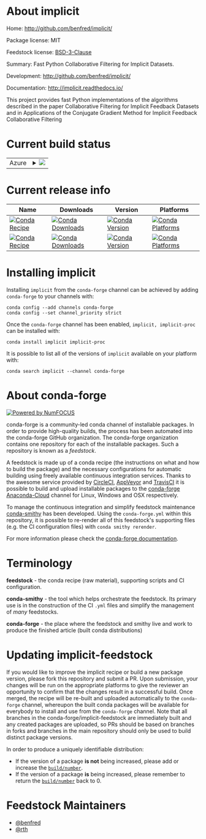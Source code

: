About implicit
==============

Home: http://github.com/benfred/implicit/

Package license: MIT

Feedstock license: [BSD-3-Clause](https://github.com/conda-forge/implicit-feedstock/blob/master/LICENSE.txt)

Summary: Fast Python Collaborative Filtering for Implicit Datasets.

Development: http://github.com/benfred/implicit/

Documentation: http://implicit.readthedocs.io/

This project provides fast Python implementations of the algorithms
described in the paper Collaborative Filtering for Implicit Feedback
Datasets and in Applications of the Conjugate Gradient Method
for Implicit Feedback Collaborative Filtering


Current build status
====================


<table>
    
  <tr>
    <td>Azure</td>
    <td>
      <details>
        <summary>
          <a href="https://dev.azure.com/conda-forge/feedstock-builds/_build/latest?definitionId=444&branchName=master">
            <img src="https://dev.azure.com/conda-forge/feedstock-builds/_apis/build/status/implicit-feedstock?branchName=master">
          </a>
        </summary>
        <table>
          <thead><tr><th>Variant</th><th>Status</th></tr></thead>
          <tbody><tr>
              <td>linux_64_c_compiler_version9cuda_compiler_version11.0cxx_compiler_version9python3.10.____cpythonpython_implcpython</td>
              <td>
                <a href="https://dev.azure.com/conda-forge/feedstock-builds/_build/latest?definitionId=444&branchName=master">
                  <img src="https://dev.azure.com/conda-forge/feedstock-builds/_apis/build/status/implicit-feedstock?branchName=master&jobName=linux&configuration=linux_64_c_compiler_version9cuda_compiler_version11.0cxx_compiler_version9python3.10.____cpythonpython_implcpython" alt="variant">
                </a>
              </td>
            </tr><tr>
              <td>linux_64_c_compiler_version9cuda_compiler_version11.0cxx_compiler_version9python3.7.____cpythonpython_implcpython</td>
              <td>
                <a href="https://dev.azure.com/conda-forge/feedstock-builds/_build/latest?definitionId=444&branchName=master">
                  <img src="https://dev.azure.com/conda-forge/feedstock-builds/_apis/build/status/implicit-feedstock?branchName=master&jobName=linux&configuration=linux_64_c_compiler_version9cuda_compiler_version11.0cxx_compiler_version9python3.7.____cpythonpython_implcpython" alt="variant">
                </a>
              </td>
            </tr><tr>
              <td>linux_64_c_compiler_version9cuda_compiler_version11.0cxx_compiler_version9python3.8.____cpythonpython_implcpython</td>
              <td>
                <a href="https://dev.azure.com/conda-forge/feedstock-builds/_build/latest?definitionId=444&branchName=master">
                  <img src="https://dev.azure.com/conda-forge/feedstock-builds/_apis/build/status/implicit-feedstock?branchName=master&jobName=linux&configuration=linux_64_c_compiler_version9cuda_compiler_version11.0cxx_compiler_version9python3.8.____cpythonpython_implcpython" alt="variant">
                </a>
              </td>
            </tr><tr>
              <td>linux_64_c_compiler_version9cuda_compiler_version11.0cxx_compiler_version9python3.9.____cpythonpython_implcpython</td>
              <td>
                <a href="https://dev.azure.com/conda-forge/feedstock-builds/_build/latest?definitionId=444&branchName=master">
                  <img src="https://dev.azure.com/conda-forge/feedstock-builds/_apis/build/status/implicit-feedstock?branchName=master&jobName=linux&configuration=linux_64_c_compiler_version9cuda_compiler_version11.0cxx_compiler_version9python3.9.____cpythonpython_implcpython" alt="variant">
                </a>
              </td>
            </tr><tr>
              <td>linux_64_c_compiler_version9cuda_compiler_version11.1cxx_compiler_version9python3.10.____cpythonpython_implcpython</td>
              <td>
                <a href="https://dev.azure.com/conda-forge/feedstock-builds/_build/latest?definitionId=444&branchName=master">
                  <img src="https://dev.azure.com/conda-forge/feedstock-builds/_apis/build/status/implicit-feedstock?branchName=master&jobName=linux&configuration=linux_64_c_compiler_version9cuda_compiler_version11.1cxx_compiler_version9python3.10.____cpythonpython_implcpython" alt="variant">
                </a>
              </td>
            </tr><tr>
              <td>linux_64_c_compiler_version9cuda_compiler_version11.1cxx_compiler_version9python3.7.____cpythonpython_implcpython</td>
              <td>
                <a href="https://dev.azure.com/conda-forge/feedstock-builds/_build/latest?definitionId=444&branchName=master">
                  <img src="https://dev.azure.com/conda-forge/feedstock-builds/_apis/build/status/implicit-feedstock?branchName=master&jobName=linux&configuration=linux_64_c_compiler_version9cuda_compiler_version11.1cxx_compiler_version9python3.7.____cpythonpython_implcpython" alt="variant">
                </a>
              </td>
            </tr><tr>
              <td>linux_64_c_compiler_version9cuda_compiler_version11.1cxx_compiler_version9python3.8.____cpythonpython_implcpython</td>
              <td>
                <a href="https://dev.azure.com/conda-forge/feedstock-builds/_build/latest?definitionId=444&branchName=master">
                  <img src="https://dev.azure.com/conda-forge/feedstock-builds/_apis/build/status/implicit-feedstock?branchName=master&jobName=linux&configuration=linux_64_c_compiler_version9cuda_compiler_version11.1cxx_compiler_version9python3.8.____cpythonpython_implcpython" alt="variant">
                </a>
              </td>
            </tr><tr>
              <td>linux_64_c_compiler_version9cuda_compiler_version11.1cxx_compiler_version9python3.9.____cpythonpython_implcpython</td>
              <td>
                <a href="https://dev.azure.com/conda-forge/feedstock-builds/_build/latest?definitionId=444&branchName=master">
                  <img src="https://dev.azure.com/conda-forge/feedstock-builds/_apis/build/status/implicit-feedstock?branchName=master&jobName=linux&configuration=linux_64_c_compiler_version9cuda_compiler_version11.1cxx_compiler_version9python3.9.____cpythonpython_implcpython" alt="variant">
                </a>
              </td>
            </tr><tr>
              <td>linux_64_c_compiler_version9cuda_compiler_version11.2cxx_compiler_version9python3.10.____cpythonpython_implcpython</td>
              <td>
                <a href="https://dev.azure.com/conda-forge/feedstock-builds/_build/latest?definitionId=444&branchName=master">
                  <img src="https://dev.azure.com/conda-forge/feedstock-builds/_apis/build/status/implicit-feedstock?branchName=master&jobName=linux&configuration=linux_64_c_compiler_version9cuda_compiler_version11.2cxx_compiler_version9python3.10.____cpythonpython_implcpython" alt="variant">
                </a>
              </td>
            </tr><tr>
              <td>linux_64_c_compiler_version9cuda_compiler_version11.2cxx_compiler_version9python3.7.____cpythonpython_implcpython</td>
              <td>
                <a href="https://dev.azure.com/conda-forge/feedstock-builds/_build/latest?definitionId=444&branchName=master">
                  <img src="https://dev.azure.com/conda-forge/feedstock-builds/_apis/build/status/implicit-feedstock?branchName=master&jobName=linux&configuration=linux_64_c_compiler_version9cuda_compiler_version11.2cxx_compiler_version9python3.7.____cpythonpython_implcpython" alt="variant">
                </a>
              </td>
            </tr><tr>
              <td>linux_64_c_compiler_version9cuda_compiler_version11.2cxx_compiler_version9python3.8.____cpythonpython_implcpython</td>
              <td>
                <a href="https://dev.azure.com/conda-forge/feedstock-builds/_build/latest?definitionId=444&branchName=master">
                  <img src="https://dev.azure.com/conda-forge/feedstock-builds/_apis/build/status/implicit-feedstock?branchName=master&jobName=linux&configuration=linux_64_c_compiler_version9cuda_compiler_version11.2cxx_compiler_version9python3.8.____cpythonpython_implcpython" alt="variant">
                </a>
              </td>
            </tr><tr>
              <td>linux_64_c_compiler_version9cuda_compiler_version11.2cxx_compiler_version9python3.9.____cpythonpython_implcpython</td>
              <td>
                <a href="https://dev.azure.com/conda-forge/feedstock-builds/_build/latest?definitionId=444&branchName=master">
                  <img src="https://dev.azure.com/conda-forge/feedstock-builds/_apis/build/status/implicit-feedstock?branchName=master&jobName=linux&configuration=linux_64_c_compiler_version9cuda_compiler_version11.2cxx_compiler_version9python3.9.____cpythonpython_implcpython" alt="variant">
                </a>
              </td>
            </tr><tr>
              <td>linux_64_c_compiler_version9cuda_compiler_versionNonecxx_compiler_version9python3.10.____cpythonpython_implcpython</td>
              <td>
                <a href="https://dev.azure.com/conda-forge/feedstock-builds/_build/latest?definitionId=444&branchName=master">
                  <img src="https://dev.azure.com/conda-forge/feedstock-builds/_apis/build/status/implicit-feedstock?branchName=master&jobName=linux&configuration=linux_64_c_compiler_version9cuda_compiler_versionNonecxx_compiler_version9python3.10.____cpythonpython_implcpython" alt="variant">
                </a>
              </td>
            </tr><tr>
              <td>linux_64_c_compiler_version9cuda_compiler_versionNonecxx_compiler_version9python3.7.____cpythonpython_implcpython</td>
              <td>
                <a href="https://dev.azure.com/conda-forge/feedstock-builds/_build/latest?definitionId=444&branchName=master">
                  <img src="https://dev.azure.com/conda-forge/feedstock-builds/_apis/build/status/implicit-feedstock?branchName=master&jobName=linux&configuration=linux_64_c_compiler_version9cuda_compiler_versionNonecxx_compiler_version9python3.7.____cpythonpython_implcpython" alt="variant">
                </a>
              </td>
            </tr><tr>
              <td>linux_64_c_compiler_version9cuda_compiler_versionNonecxx_compiler_version9python3.8.____cpythonpython_implcpython</td>
              <td>
                <a href="https://dev.azure.com/conda-forge/feedstock-builds/_build/latest?definitionId=444&branchName=master">
                  <img src="https://dev.azure.com/conda-forge/feedstock-builds/_apis/build/status/implicit-feedstock?branchName=master&jobName=linux&configuration=linux_64_c_compiler_version9cuda_compiler_versionNonecxx_compiler_version9python3.8.____cpythonpython_implcpython" alt="variant">
                </a>
              </td>
            </tr><tr>
              <td>linux_64_c_compiler_version9cuda_compiler_versionNonecxx_compiler_version9python3.9.____cpythonpython_implcpython</td>
              <td>
                <a href="https://dev.azure.com/conda-forge/feedstock-builds/_build/latest?definitionId=444&branchName=master">
                  <img src="https://dev.azure.com/conda-forge/feedstock-builds/_apis/build/status/implicit-feedstock?branchName=master&jobName=linux&configuration=linux_64_c_compiler_version9cuda_compiler_versionNonecxx_compiler_version9python3.9.____cpythonpython_implcpython" alt="variant">
                </a>
              </td>
            </tr><tr>
              <td>osx_64_python3.10.____cpythonpython_implcpython</td>
              <td>
                <a href="https://dev.azure.com/conda-forge/feedstock-builds/_build/latest?definitionId=444&branchName=master">
                  <img src="https://dev.azure.com/conda-forge/feedstock-builds/_apis/build/status/implicit-feedstock?branchName=master&jobName=osx&configuration=osx_64_python3.10.____cpythonpython_implcpython" alt="variant">
                </a>
              </td>
            </tr><tr>
              <td>osx_64_python3.7.____cpythonpython_implcpython</td>
              <td>
                <a href="https://dev.azure.com/conda-forge/feedstock-builds/_build/latest?definitionId=444&branchName=master">
                  <img src="https://dev.azure.com/conda-forge/feedstock-builds/_apis/build/status/implicit-feedstock?branchName=master&jobName=osx&configuration=osx_64_python3.7.____cpythonpython_implcpython" alt="variant">
                </a>
              </td>
            </tr><tr>
              <td>osx_64_python3.8.____cpythonpython_implcpython</td>
              <td>
                <a href="https://dev.azure.com/conda-forge/feedstock-builds/_build/latest?definitionId=444&branchName=master">
                  <img src="https://dev.azure.com/conda-forge/feedstock-builds/_apis/build/status/implicit-feedstock?branchName=master&jobName=osx&configuration=osx_64_python3.8.____cpythonpython_implcpython" alt="variant">
                </a>
              </td>
            </tr><tr>
              <td>osx_64_python3.9.____cpythonpython_implcpython</td>
              <td>
                <a href="https://dev.azure.com/conda-forge/feedstock-builds/_build/latest?definitionId=444&branchName=master">
                  <img src="https://dev.azure.com/conda-forge/feedstock-builds/_apis/build/status/implicit-feedstock?branchName=master&jobName=osx&configuration=osx_64_python3.9.____cpythonpython_implcpython" alt="variant">
                </a>
              </td>
            </tr><tr>
              <td>win_64_cuda_compiler_version11.0python3.10.____cpythonpython_implcpython</td>
              <td>
                <a href="https://dev.azure.com/conda-forge/feedstock-builds/_build/latest?definitionId=444&branchName=master">
                  <img src="https://dev.azure.com/conda-forge/feedstock-builds/_apis/build/status/implicit-feedstock?branchName=master&jobName=win&configuration=win_64_cuda_compiler_version11.0python3.10.____cpythonpython_implcpython" alt="variant">
                </a>
              </td>
            </tr><tr>
              <td>win_64_cuda_compiler_version11.0python3.7.____cpythonpython_implcpython</td>
              <td>
                <a href="https://dev.azure.com/conda-forge/feedstock-builds/_build/latest?definitionId=444&branchName=master">
                  <img src="https://dev.azure.com/conda-forge/feedstock-builds/_apis/build/status/implicit-feedstock?branchName=master&jobName=win&configuration=win_64_cuda_compiler_version11.0python3.7.____cpythonpython_implcpython" alt="variant">
                </a>
              </td>
            </tr><tr>
              <td>win_64_cuda_compiler_version11.0python3.8.____cpythonpython_implcpython</td>
              <td>
                <a href="https://dev.azure.com/conda-forge/feedstock-builds/_build/latest?definitionId=444&branchName=master">
                  <img src="https://dev.azure.com/conda-forge/feedstock-builds/_apis/build/status/implicit-feedstock?branchName=master&jobName=win&configuration=win_64_cuda_compiler_version11.0python3.8.____cpythonpython_implcpython" alt="variant">
                </a>
              </td>
            </tr><tr>
              <td>win_64_cuda_compiler_version11.0python3.9.____cpythonpython_implcpython</td>
              <td>
                <a href="https://dev.azure.com/conda-forge/feedstock-builds/_build/latest?definitionId=444&branchName=master">
                  <img src="https://dev.azure.com/conda-forge/feedstock-builds/_apis/build/status/implicit-feedstock?branchName=master&jobName=win&configuration=win_64_cuda_compiler_version11.0python3.9.____cpythonpython_implcpython" alt="variant">
                </a>
              </td>
            </tr><tr>
              <td>win_64_cuda_compiler_version11.1python3.10.____cpythonpython_implcpython</td>
              <td>
                <a href="https://dev.azure.com/conda-forge/feedstock-builds/_build/latest?definitionId=444&branchName=master">
                  <img src="https://dev.azure.com/conda-forge/feedstock-builds/_apis/build/status/implicit-feedstock?branchName=master&jobName=win&configuration=win_64_cuda_compiler_version11.1python3.10.____cpythonpython_implcpython" alt="variant">
                </a>
              </td>
            </tr><tr>
              <td>win_64_cuda_compiler_version11.1python3.7.____cpythonpython_implcpython</td>
              <td>
                <a href="https://dev.azure.com/conda-forge/feedstock-builds/_build/latest?definitionId=444&branchName=master">
                  <img src="https://dev.azure.com/conda-forge/feedstock-builds/_apis/build/status/implicit-feedstock?branchName=master&jobName=win&configuration=win_64_cuda_compiler_version11.1python3.7.____cpythonpython_implcpython" alt="variant">
                </a>
              </td>
            </tr><tr>
              <td>win_64_cuda_compiler_version11.1python3.8.____cpythonpython_implcpython</td>
              <td>
                <a href="https://dev.azure.com/conda-forge/feedstock-builds/_build/latest?definitionId=444&branchName=master">
                  <img src="https://dev.azure.com/conda-forge/feedstock-builds/_apis/build/status/implicit-feedstock?branchName=master&jobName=win&configuration=win_64_cuda_compiler_version11.1python3.8.____cpythonpython_implcpython" alt="variant">
                </a>
              </td>
            </tr><tr>
              <td>win_64_cuda_compiler_version11.1python3.9.____cpythonpython_implcpython</td>
              <td>
                <a href="https://dev.azure.com/conda-forge/feedstock-builds/_build/latest?definitionId=444&branchName=master">
                  <img src="https://dev.azure.com/conda-forge/feedstock-builds/_apis/build/status/implicit-feedstock?branchName=master&jobName=win&configuration=win_64_cuda_compiler_version11.1python3.9.____cpythonpython_implcpython" alt="variant">
                </a>
              </td>
            </tr><tr>
              <td>win_64_cuda_compiler_version11.2python3.10.____cpythonpython_implcpython</td>
              <td>
                <a href="https://dev.azure.com/conda-forge/feedstock-builds/_build/latest?definitionId=444&branchName=master">
                  <img src="https://dev.azure.com/conda-forge/feedstock-builds/_apis/build/status/implicit-feedstock?branchName=master&jobName=win&configuration=win_64_cuda_compiler_version11.2python3.10.____cpythonpython_implcpython" alt="variant">
                </a>
              </td>
            </tr><tr>
              <td>win_64_cuda_compiler_version11.2python3.7.____cpythonpython_implcpython</td>
              <td>
                <a href="https://dev.azure.com/conda-forge/feedstock-builds/_build/latest?definitionId=444&branchName=master">
                  <img src="https://dev.azure.com/conda-forge/feedstock-builds/_apis/build/status/implicit-feedstock?branchName=master&jobName=win&configuration=win_64_cuda_compiler_version11.2python3.7.____cpythonpython_implcpython" alt="variant">
                </a>
              </td>
            </tr><tr>
              <td>win_64_cuda_compiler_version11.2python3.8.____cpythonpython_implcpython</td>
              <td>
                <a href="https://dev.azure.com/conda-forge/feedstock-builds/_build/latest?definitionId=444&branchName=master">
                  <img src="https://dev.azure.com/conda-forge/feedstock-builds/_apis/build/status/implicit-feedstock?branchName=master&jobName=win&configuration=win_64_cuda_compiler_version11.2python3.8.____cpythonpython_implcpython" alt="variant">
                </a>
              </td>
            </tr><tr>
              <td>win_64_cuda_compiler_version11.2python3.9.____cpythonpython_implcpython</td>
              <td>
                <a href="https://dev.azure.com/conda-forge/feedstock-builds/_build/latest?definitionId=444&branchName=master">
                  <img src="https://dev.azure.com/conda-forge/feedstock-builds/_apis/build/status/implicit-feedstock?branchName=master&jobName=win&configuration=win_64_cuda_compiler_version11.2python3.9.____cpythonpython_implcpython" alt="variant">
                </a>
              </td>
            </tr><tr>
              <td>win_64_cuda_compiler_versionNonepython3.10.____cpythonpython_implcpython</td>
              <td>
                <a href="https://dev.azure.com/conda-forge/feedstock-builds/_build/latest?definitionId=444&branchName=master">
                  <img src="https://dev.azure.com/conda-forge/feedstock-builds/_apis/build/status/implicit-feedstock?branchName=master&jobName=win&configuration=win_64_cuda_compiler_versionNonepython3.10.____cpythonpython_implcpython" alt="variant">
                </a>
              </td>
            </tr><tr>
              <td>win_64_cuda_compiler_versionNonepython3.7.____cpythonpython_implcpython</td>
              <td>
                <a href="https://dev.azure.com/conda-forge/feedstock-builds/_build/latest?definitionId=444&branchName=master">
                  <img src="https://dev.azure.com/conda-forge/feedstock-builds/_apis/build/status/implicit-feedstock?branchName=master&jobName=win&configuration=win_64_cuda_compiler_versionNonepython3.7.____cpythonpython_implcpython" alt="variant">
                </a>
              </td>
            </tr><tr>
              <td>win_64_cuda_compiler_versionNonepython3.8.____cpythonpython_implcpython</td>
              <td>
                <a href="https://dev.azure.com/conda-forge/feedstock-builds/_build/latest?definitionId=444&branchName=master">
                  <img src="https://dev.azure.com/conda-forge/feedstock-builds/_apis/build/status/implicit-feedstock?branchName=master&jobName=win&configuration=win_64_cuda_compiler_versionNonepython3.8.____cpythonpython_implcpython" alt="variant">
                </a>
              </td>
            </tr><tr>
              <td>win_64_cuda_compiler_versionNonepython3.9.____cpythonpython_implcpython</td>
              <td>
                <a href="https://dev.azure.com/conda-forge/feedstock-builds/_build/latest?definitionId=444&branchName=master">
                  <img src="https://dev.azure.com/conda-forge/feedstock-builds/_apis/build/status/implicit-feedstock?branchName=master&jobName=win&configuration=win_64_cuda_compiler_versionNonepython3.9.____cpythonpython_implcpython" alt="variant">
                </a>
              </td>
            </tr>
          </tbody>
        </table>
      </details>
    </td>
  </tr>
</table>

Current release info
====================

| Name | Downloads | Version | Platforms |
| --- | --- | --- | --- |
| [![Conda Recipe](https://img.shields.io/badge/recipe-implicit-green.svg)](https://anaconda.org/conda-forge/implicit) | [![Conda Downloads](https://img.shields.io/conda/dn/conda-forge/implicit.svg)](https://anaconda.org/conda-forge/implicit) | [![Conda Version](https://img.shields.io/conda/vn/conda-forge/implicit.svg)](https://anaconda.org/conda-forge/implicit) | [![Conda Platforms](https://img.shields.io/conda/pn/conda-forge/implicit.svg)](https://anaconda.org/conda-forge/implicit) |
| [![Conda Recipe](https://img.shields.io/badge/recipe-implicit--proc-green.svg)](https://anaconda.org/conda-forge/implicit-proc) | [![Conda Downloads](https://img.shields.io/conda/dn/conda-forge/implicit-proc.svg)](https://anaconda.org/conda-forge/implicit-proc) | [![Conda Version](https://img.shields.io/conda/vn/conda-forge/implicit-proc.svg)](https://anaconda.org/conda-forge/implicit-proc) | [![Conda Platforms](https://img.shields.io/conda/pn/conda-forge/implicit-proc.svg)](https://anaconda.org/conda-forge/implicit-proc) |

Installing implicit
===================

Installing `implicit` from the `conda-forge` channel can be achieved by adding `conda-forge` to your channels with:

```
conda config --add channels conda-forge
conda config --set channel_priority strict
```

Once the `conda-forge` channel has been enabled, `implicit, implicit-proc` can be installed with:

```
conda install implicit implicit-proc
```

It is possible to list all of the versions of `implicit` available on your platform with:

```
conda search implicit --channel conda-forge
```


About conda-forge
=================

[![Powered by
NumFOCUS](https://img.shields.io/badge/powered%20by-NumFOCUS-orange.svg?style=flat&colorA=E1523D&colorB=007D8A)](https://numfocus.org)

conda-forge is a community-led conda channel of installable packages.
In order to provide high-quality builds, the process has been automated into the
conda-forge GitHub organization. The conda-forge organization contains one repository
for each of the installable packages. Such a repository is known as a *feedstock*.

A feedstock is made up of a conda recipe (the instructions on what and how to build
the package) and the necessary configurations for automatic building using freely
available continuous integration services. Thanks to the awesome service provided by
[CircleCI](https://circleci.com/), [AppVeyor](https://www.appveyor.com/)
and [TravisCI](https://travis-ci.com/) it is possible to build and upload installable
packages to the [conda-forge](https://anaconda.org/conda-forge)
[Anaconda-Cloud](https://anaconda.org/) channel for Linux, Windows and OSX respectively.

To manage the continuous integration and simplify feedstock maintenance
[conda-smithy](https://github.com/conda-forge/conda-smithy) has been developed.
Using the ``conda-forge.yml`` within this repository, it is possible to re-render all of
this feedstock's supporting files (e.g. the CI configuration files) with ``conda smithy rerender``.

For more information please check the [conda-forge documentation](https://conda-forge.org/docs/).

Terminology
===========

**feedstock** - the conda recipe (raw material), supporting scripts and CI configuration.

**conda-smithy** - the tool which helps orchestrate the feedstock.
                   Its primary use is in the construction of the CI ``.yml`` files
                   and simplify the management of *many* feedstocks.

**conda-forge** - the place where the feedstock and smithy live and work to
                  produce the finished article (built conda distributions)


Updating implicit-feedstock
===========================

If you would like to improve the implicit recipe or build a new
package version, please fork this repository and submit a PR. Upon submission,
your changes will be run on the appropriate platforms to give the reviewer an
opportunity to confirm that the changes result in a successful build. Once
merged, the recipe will be re-built and uploaded automatically to the
`conda-forge` channel, whereupon the built conda packages will be available for
everybody to install and use from the `conda-forge` channel.
Note that all branches in the conda-forge/implicit-feedstock are
immediately built and any created packages are uploaded, so PRs should be based
on branches in forks and branches in the main repository should only be used to
build distinct package versions.

In order to produce a uniquely identifiable distribution:
 * If the version of a package **is not** being increased, please add or increase
   the [``build/number``](https://docs.conda.io/projects/conda-build/en/latest/resources/define-metadata.html#build-number-and-string).
 * If the version of a package **is** being increased, please remember to return
   the [``build/number``](https://docs.conda.io/projects/conda-build/en/latest/resources/define-metadata.html#build-number-and-string)
   back to 0.

Feedstock Maintainers
=====================

* [@benfred](https://github.com/benfred/)
* [@rth](https://github.com/rth/)

